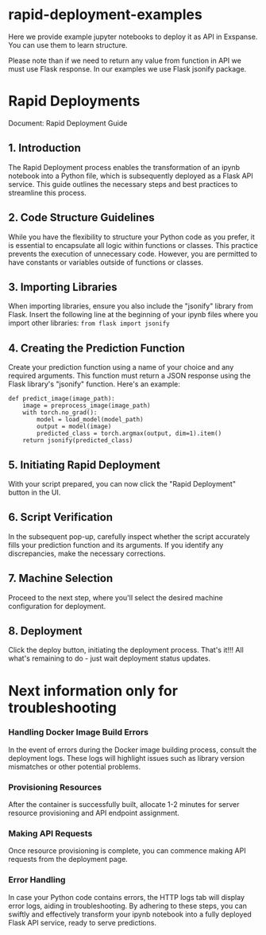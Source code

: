 # rapid-deployment-examples

Here we provide example jupyter notebooks to deploy it as API in Exspanse. You can use them to learn structure.

Please note than if we need to return any value from function in API we must use Flask response. In our examples we use Flask jsonify package.

# Rapid Deployments
Document: Rapid Deployment Guide

## 1. Introduction
The Rapid Deployment process enables the transformation of an ipynb notebook into a Python file, which is subsequently deployed as a Flask API service. This guide outlines the necessary steps and best practices to streamline this process.

## 2. Code Structure Guidelines
While you have the flexibility to structure your Python code as you prefer, it is essential to encapsulate all logic within functions or classes. This practice prevents the execution of unnecessary code. However, you are permitted to have constants or variables outside of functions or classes.

## 3. Importing Libraries
When importing libraries, ensure you also include the "jsonify" library from Flask. Insert the following line at the beginning of your ipynb files where you import other libraries:
`
from flask import jsonify
`

## 4. Creating the Prediction Function
Create your prediction function using a name of your choice and any required arguments. This function must return a JSON response using the Flask library's "jsonify" function. Here's an example:

```
def predict_image(image_path):
    image = preprocess_image(image_path)
    with torch.no_grad():
        model = load_model(model_path)
        output = model(image)
        predicted_class = torch.argmax(output, dim=1).item()
    return jsonify(predicted_class)
```

## 5. Initiating Rapid Deployment
With your script prepared, you can now click the "Rapid Deployment" button in the UI.

## 6. Script Verification
In the subsequent pop-up, carefully inspect whether the script accurately fills your prediction function and its arguments. If you identify any discrepancies, make the necessary corrections.

## 7. Machine Selection
Proceed to the next step, where you'll select the desired machine configuration for deployment.

## 8. Deployment
Click the deploy button, initiating the deployment process. That's it!!! All what's remaining to do - just wait deployment status updates.
​
# Next information only for troubleshooting

### Handling Docker Image Build Errors
In the event of errors during the Docker image building process, consult the deployment logs. These logs will highlight issues such as library version mismatches or other potential problems.

### Provisioning Resources
After the container is successfully built, allocate 1-2 minutes for server resource provisioning and API endpoint assignment.

### Making API Requests
Once resource provisioning is complete, you can commence making API requests from the deployment page.

### Error Handling
In case your Python code contains errors, the HTTP logs tab will display error logs, aiding in troubleshooting.
By adhering to these steps, you can swiftly and effectively transform your ipynb notebook into a fully deployed Flask API service, ready to serve predictions.

